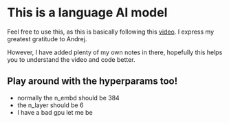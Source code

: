 # This is a language AI model
 
Feel free to use this, as this is basically following this [video](https://www.youtube.com/watch?v=kCc8FmEb1nY). 
I express my greatest gratitude to Andrej.

However, I have added plenty of my own notes in there, hopefully this helps you to understand the video and code better.

## Play around with the hyperparams too! 
- normally the n_embd should be 384 
- the n_layer should be 6 
- I have a bad gpu let me be
